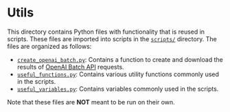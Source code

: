 # Utils

This directory contains Python files with functionality that is reused in scripts. These files are imported into scripts in the [`scripts/`](../scripts) directory. The files are organized as follows:

- [`create_openai_batch.py`](create_openai_batch.py): Contains a function to create and download the results of [OpenAI Batch API](https://platform.openai.com/docs/guides/batch) requests.
- [`useful_functions.py`](useful_functions.py): Contains various utility functions commonly used in the scripts.
- [`useful_variables.py`](useful_variables.py): Contains variables commonly used in the scripts.

Note that these files are **NOT** meant to be run on their own.
